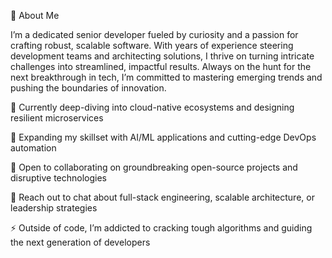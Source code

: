 🚀 About Me

I’m a dedicated senior developer fueled by curiosity and a passion for crafting robust, scalable software. With years of experience steering development teams and architecting solutions, I thrive on turning intricate challenges into streamlined, impactful results. Always on the hunt for the next breakthrough in tech, I’m committed to mastering emerging trends and pushing the boundaries of innovation.

🔭 Currently deep-diving into cloud-native ecosystems and designing resilient microservices

🌱 Expanding my skillset with AI/ML applications and cutting-edge DevOps automation

👯 Open to collaborating on groundbreaking open-source projects and disruptive technologies

💬 Reach out to chat about full-stack engineering, scalable architecture, or leadership strategies

⚡ Outside of code, I’m addicted to cracking tough algorithms and guiding the next generation of developers
